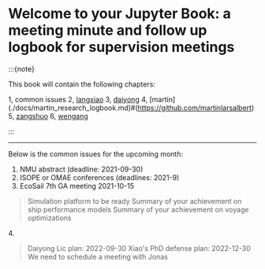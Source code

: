 # Welcome to your Jupyter Book: a meeting minute and follow up logbook for supervision meetings


:::{note}

This book will contain the following chapters:

1, common issues
2, [langxiao](./docs/langxiao_research_logbook.md)
3, [daiyong](./docs/daiyong_research_logbook.md)
4, [martin] (./docs/martin_research_logbook.md)#(https://github.com/martinlarsalbert)
5, [zangshuo](./docs/zangshuo_research_logbook.md)
6, [wengang](./docs/wengang_research_logbook.md)

:::

***

Below is the common issues for the upcoming month:
1. NMU abstract (deadline: 2021-09-30)
2. ISOPE or OMAE conferences (deadlines: 2021-9)
3. EcoSail 7th GA meeting 2021-10-15
> Simulation platform to be ready 
> Summary of your achievement on ship performance models
> Summary of your achievement on voyage optimizations

4.<span style = "color:blue; font-size: 30px;"></span>
> Daiyong Lic plan: 2022-09-30
> Xiao's PhD defense plan: 2022-12-30 
> We need to schedule a meeting with Jonas


